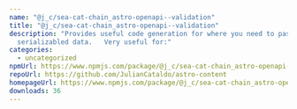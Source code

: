 ```yaml
---
name: "@j_c/sea-cat-chain_astro-openapi--validation"
title: "@j_c/sea-cat-chain_astro-openapi--validation"
description: "Provides useful code generation for where you need to pass
  serializabled data.   Very useful for:"
categories:
  - uncategorized
npmUrl: https://www.npmjs.com/package/@j_c/sea-cat-chain_astro-openapi--validation
repoUrl: https://github.com/JulianCataldo/astro-content
homepageUrl: https://www.npmjs.com/package/@j_c/sea-cat-chain_astro-openapi--validation
downloads: 36
---
```

